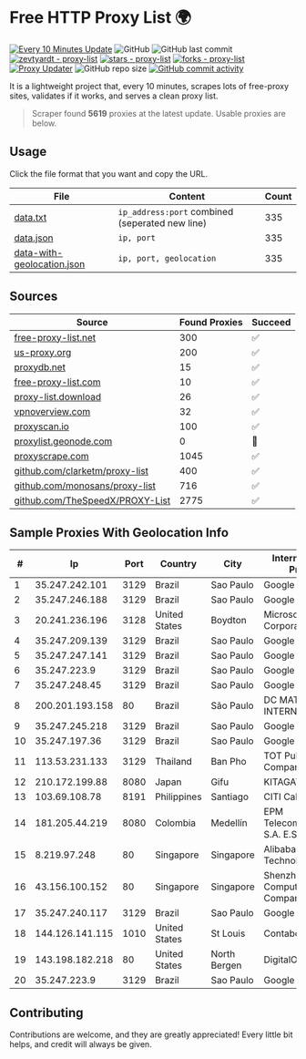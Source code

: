 
# Free HTTP Proxy List 🌍

[![Every 10 Minutes Update](https://github.com/mertguvencli/http-proxy-list/actions/workflows/main.yml/badge.svg?branch=main)](https://github.com/mertguvencli/http-proxy-list/actions/workflows/main.yml)
![GitHub](https://img.shields.io/github/license/mertguvencli/http-proxy-list)
![GitHub last commit](https://img.shields.io/github/last-commit/mertguvencli/http-proxy-list)
[![zevtyardt - proxy-list](https://img.shields.io/static/v1?label=zevtyardt&message=proxy-list&color=blue&logo=github)](https://github.com/zevtyardt/proxy-list "Go to GitHub repo")
[![stars - proxy-list](https://img.shields.io/github/stars/zevtyardt/proxy-list?style=social)](https://github.com/zevtyardt/proxy-list)
[![forks - proxy-list](https://img.shields.io/github/forks/zevtyardt/proxy-list?style=social)](https://github.com/zevtyardt/proxy-list)
[![Proxy Updater](https://github.com/zevtyardt/proxy-list/workflows/Proxy%20Updater/badge.svg)](https://github.com/zevtyardt/proxy-list/actions?query=workflow:"Proxy+Updater")
![GitHub repo size](https://img.shields.io/github/repo-size/zevtyardt/proxy-list)
[![GitHub commit activity](https://img.shields.io/github/commit-activity/m/zevtyardt/proxy-list?logo=commits)](https://github.com/zevtyardt/proxy-list/commits/main)

It is a lightweight project that, every 10 minutes, scrapes lots of free-proxy sites, validates if it works, and serves a clean proxy list.

> Scraper found **5619** proxies at the latest update. Usable proxies are below.

## Usage

Click the file format that you want and copy the URL.

|File|Content|Count|
|----|-------|-----|
|[data.txt](https://raw.githubusercontent.com/mertguvencli/http-proxy-list/main/proxy-list/data.txt)|`ip_address:port` combined (seperated new line)|335|
|[data.json](https://raw.githubusercontent.com/mertguvencli/http-proxy-list/main/proxy-list/data.json)|`ip, port`|335|
|[data-with-geolocation.json](https://raw.githubusercontent.com/mertguvencli/http-proxy-list/main/proxy-list/data-with-geolocation.json)|`ip, port, geolocation`|335|

## Sources

|Source|Found Proxies|Succeed|
|------|-------------|-------|
|[free-proxy-list.net](https://free-proxy-list.net)|300|✅|
|[us-proxy.org](https://www.us-proxy.org)|200|✅|
|[proxydb.net](http://proxydb.net)|15|✅|
|[free-proxy-list.com](https://free-proxy-list.com/?page=&port=&type%5B%5D=http&type%5B%5D=https&up_time=0&search=Search)|10|✅|
|[proxy-list.download](https://www.proxy-list.download/HTTP)|26|✅|
|[vpnoverview.com](https://vpnoverview.com/privacy/anonymous-browsing/free-proxy-servers)|32|✅|
|[proxyscan.io](https://www.proxyscan.io)|100|✅|
|[proxylist.geonode.com](https://proxylist.geonode.com/api/proxy-list?limit=300&page=1&sort_by=lastChecked&sort_type=desc&protocols=http,https)|0|🚫|
|[proxyscrape.com](https://api.proxyscrape.com/v2/?request=displayproxies&protocol=http&timeout=10000&country=all&ssl=all&anonymity=all)|1045|✅|
|[github.com/clarketm/proxy-list](https://raw.githubusercontent.com/clarketm/proxy-list/master/proxy-list-raw.txt)|400|✅|
|[github.com/monosans/proxy-list](https://raw.githubusercontent.com/monosans/proxy-list/main/proxies/http.txt)|716|✅|
|[github.com/TheSpeedX/PROXY-List](https://raw.githubusercontent.com/TheSpeedX/PROXY-List/master/http.txt)|2775|✅|


## Sample Proxies With Geolocation Info

|#|Ip|Port|Country|City|Internet Service Provider|
|-|--|----|-------|----|-------------------------|
|1|35.247.242.101|3129|Brazil|Sao Paulo|Google LLC|
|2|35.247.246.188|3129|Brazil|Sao Paulo|Google LLC|
|3|20.241.236.196|3128|United States|Boydton|Microsoft Corporation|
|4|35.247.209.139|3129|Brazil|Sao Paulo|Google LLC|
|5|35.247.247.141|3129|Brazil|Sao Paulo|Google LLC|
|6|35.247.223.9|3129|Brazil|Sao Paulo|Google LLC|
|7|35.247.248.45|3129|Brazil|Sao Paulo|Google LLC|
|8|200.201.193.158|80|Brazil|São Paulo|DC MATRIX INTERNET S/A|
|9|35.247.245.218|3129|Brazil|Sao Paulo|Google LLC|
|10|35.247.197.36|3129|Brazil|Sao Paulo|Google LLC|
|11|113.53.231.133|3129|Thailand|Ban Pho|TOT Public Company Limited|
|12|210.172.199.88|8080|Japan|Gifu|KITAGATA|
|13|103.69.108.78|8191|Philippines|Santiago|CITI Cableworld Inc.|
|14|181.205.44.219|8080|Colombia|Medellín|EPM Telecomunicaciones S.A. E.S.P.|
|15|8.219.97.248|80|Singapore|Singapore|Alibaba (US) Technology Co., Ltd.|
|16|43.156.100.152|80|Singapore|Singapore|Shenzhen Tencent Computer Systems Company Limited|
|17|35.247.240.117|3129|Brazil|Sao Paulo|Google LLC|
|18|144.126.141.115|1010|United States|St Louis|Contabo Inc.|
|19|143.198.182.218|80|United States|North Bergen|DigitalOcean, LLC|
|20|35.247.223.9|3129|Brazil|Sao Paulo|Google LLC|



## Contributing

Contributions are welcome, and they are greatly appreciated! Every
little bit helps, and credit will always be given.

